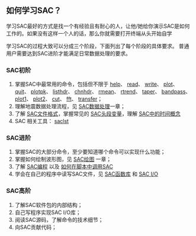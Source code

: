## 如何学习SAC？

学习SAC最好的方式是找一个有经验且有耐心的人，让他/她给你演示SAC是如何
工作的。如果没有这样一个人的话，那么你就需要打开终端从头开始自学

学习SAC的过程大致可以分成三个阶段，下面列出了每个阶段的具体要求。
普通用户需要达到SAC进阶才能满足日常数据处理的要求。

### SAC初阶

1.  掌握SAC中最常用的命令，包括但不限于 [help](/commands/help.html)、
    [read](/commands/read.html)、 [write](/commands/write.html)、
    [plot](/commands/plot.html)、 [quit](/commands/quit.html)、
    [plotpk](/commands/plotpk.html)、
    [listhdr](/commands/listhdr.html)、
    [chnhdr](/commands/chnhdr.html)、 [rmean](/commands/rmean.html)、
    [rtrend](/commands/rtrend.html)、 [taper](/commands/taper.html)、
    [bandpass](/commands/bandpass.html)、
    [plot1](/commands/plot1.html)、 [plot2](/commands/plot2.html)、
    [cut](/commands/cut.html)、 [fft](/commands/fft.html)、
    [transfer](/commands/transfer.html)；
2.  理解地震数据处理流程，见 [SAC数据处理](/data-process)一章；
3.  了解 [SAC文件格式](/fileformat)，掌握常见的 [SAC头段变量](/fileformat/header-variables.html)，理解 [SAC中的时间概念](/fileformat/sac-time.html)
4.  SAC 相关工具： [saclst](/tools/saclst.html)

### SAC进阶

1.  掌握SAC的大部分命令，至少要知道哪个命令可以实现什么功能；
2.  掌握如何绘制波形图，见 [SAC绘图](/graphics) 一章；
3.  了解 [SAC编程](/macros) 以及 [如何在脚本中调用SAC](/call-in-script)
4.  学会在自己的程序中读写SAC文件，见 [SAC函数库](/libs) 和 [SAC I/O](/sacio)

### SAC高阶

1.  了解SAC软件包的内部结构；
2.  自己写程序实现SAC I/O库；
3.  阅读SAC源码，了解命令的技术细节；
4.  向SAC贡献代码；
